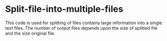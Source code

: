 # Split-file-into-multiple-files
This code is used for splitting of files contains large information into a single text files. The number of output files depends upon the size of splitted file and the size original file.
